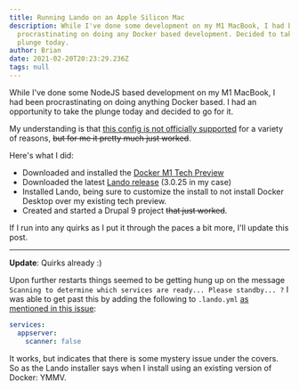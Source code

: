 ```yaml
---
title: Running Lando on an Apple Silicon Mac
description: While I've done some development on my M1 MacBook, I had been
  procrastinating on doing any Docker based development. Decided to take the
  plunge today.
author: Brian
date: 2021-02-20T20:23:29.236Z
tags: null
---
```

While I've done some NodeJS based development on my M1 MacBook, I had been procrastinating on doing anything Docker based. I had an opportunity to take the plunge today and decided to go for it.

My understanding is that [this config is not officially supported](https://github.com/lando/lando/issues/2688) for a variety of reasons, ~~but for me it pretty much just worked~~.

Here's what I did:

* Downloaded and installed the [Docker M1 Tech Preview](https://docs.docker.com/docker-for-mac/apple-m1/)
* Downloaded the latest [Lando release](https://github.com/lando/lando/releases) (3.0.25 in my case)
* Installed Lando, being sure to customize the install to not install Docker Desktop over my existing tech preview.
* Created and started a Drupal 9 project ~~that just worked~~.

If I run into any quirks as I put it through the paces a bit more, I'll update this post.

---

**Update**: Quirks already :)

Upon further restarts things seemed to be getting hung up on the message `Scanning to determine which services are ready... Please standby... ?` I was able to get past this by adding the following to `.lando.yml` [as mentioned in this issue](https://github.com/lando/lando/issues/2281#issuecomment-632620604):

```yml
services:
  appserver:
    scanner: false
```

It works, but indicates that there is some mystery issue under the covers. So as the Lando installer says when I install using an existing version of Docker: YMMV.